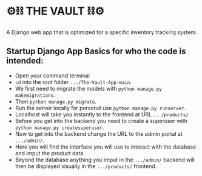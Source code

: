 # ⚙️⛓️ THE VAULT ⛓️⚙️  

A Django web app that is optimized for a specific inventory tracking system.

Startup Django App Basics for who the code is intended:
---
+ Open your command terminal
+ `cd` into the root folder `.../The-Vault-App-main`.
+ We first need to migrate the models with `python manage.py makemigrations`.
+ Then `python manage.py migrate`.
+ Run the server locally for personal use `python manage.py runserver`.
+ Localhost will take you instantly to the frontend at URL `.../products/`.
+ Before you get into the backend you need to create a superuser with `python manage.py createsuperuser`.
+ Now to get into the backend change the URL to the admin portal at `.../admin/`.
+ Here you will find the interface you will use to interact with the database and imput the product data.
+ Beyond the database anything you imput in the `.../admin/` backend will then be displayed visually in the `.../products/` frontend.

